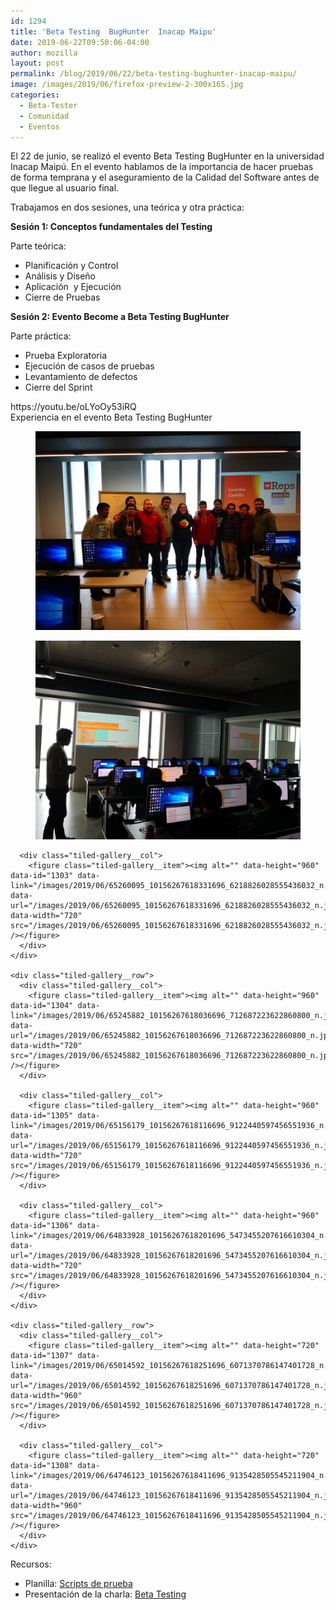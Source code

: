 ```yaml
---
id: 1294
title: 'Beta Testing  BugHunter  Inacap Maipu'
date: 2019-06-22T09:50:06-04:00
author: mozilla
layout: post
permalink: /blog/2019/06/22/beta-testing-bughunter-inacap-maipu/
image: /images/2019/06/firefox-preview-2-300x165.jpg
categories:
  - Beta-Tester
  - Comunidad
  - Eventos
---
```

El 22 de junio, se realizó el evento Beta Testing BugHunter en la universidad Inacap Maipú. En el evento hablamos de la importancia de hacer pruebas de forma temprana y el aseguramiento de la Calidad del Software antes de que llegue al usuario final.

Trabajamos en dos sesiones, una teórica y otra práctica:

**Sesión 1: Conceptos fundamentales del Testing**

Parte teórica:

  * Planificación y Control
  * Análisis y Diseño
  * Aplicación&nbsp; y Ejecución
  * Cierre de Pruebas

**Sesión 2: Evento Become a Beta Testing BugHunter**

Parte práctica:

  * Prueba Exploratoria
  * Ejecución de casos de pruebas&nbsp;
  * Levantamiento de defectos
  * Cierre del Sprint <figure class="wp-block-embed-youtube wp-block-embed is-type-video is-provider-youtube wp-embed-aspect-4-3 wp-has-aspect-ratio">

<div class="wp-block-embed__wrapper">
  https://youtu.be/oLYoOy53iRQ
</div><figcaption>Experiencia en el evento Beta Testing BugHunter </figcaption></figure> 

<div class="wp-block-jetpack-tiled-gallery aligncenter is-style-rectangular">
  <div class="tiled-gallery__gallery">
    <div class="tiled-gallery__row">
      <div class="tiled-gallery__col">
        <figure class="tiled-gallery__item"><img alt="" data-height="720" data-id="1301" data-link="/images/2019/07/65149763_10156267618476696_1686905623058317312_n.jpg" data-url="/images/2019/07/65149763_10156267618476696_1686905623058317312_n.jpg" data-width="960" src="/images/2019/07/65149763_10156267618476696_1686905623058317312_n.jpg" /></figure><figure class="tiled-gallery__item"><img alt="" data-height="720" data-id="1302" data-link="/images/2019/06/65036856_10156267618371696_4280252072323973120_n.jpg" data-url="/images/2019/06/65036856_10156267618371696_4280252072323973120_n.jpg" data-width="960" src="/images/2019/06/65036856_10156267618371696_4280252072323973120_n.jpg" /></figure>
      </div>
      
      <div class="tiled-gallery__col">
        <figure class="tiled-gallery__item"><img alt="" data-height="960" data-id="1303" data-link="/images/2019/06/65260095_10156267618331696_6218826028555436032_n.jpg" data-url="/images/2019/06/65260095_10156267618331696_6218826028555436032_n.jpg" data-width="720" src="/images/2019/06/65260095_10156267618331696_6218826028555436032_n.jpg" /></figure>
      </div>
    </div>
    
    <div class="tiled-gallery__row">
      <div class="tiled-gallery__col">
        <figure class="tiled-gallery__item"><img alt="" data-height="960" data-id="1304" data-link="/images/2019/06/65245882_10156267618036696_712687223622860800_n.jpg" data-url="/images/2019/06/65245882_10156267618036696_712687223622860800_n.jpg" data-width="720" src="/images/2019/06/65245882_10156267618036696_712687223622860800_n.jpg" /></figure>
      </div>
      
      <div class="tiled-gallery__col">
        <figure class="tiled-gallery__item"><img alt="" data-height="960" data-id="1305" data-link="/images/2019/06/65156179_10156267618116696_9122440597456551936_n.jpg" data-url="/images/2019/06/65156179_10156267618116696_9122440597456551936_n.jpg" data-width="720" src="/images/2019/06/65156179_10156267618116696_9122440597456551936_n.jpg" /></figure>
      </div>
      
      <div class="tiled-gallery__col">
        <figure class="tiled-gallery__item"><img alt="" data-height="960" data-id="1306" data-link="/images/2019/06/64833928_10156267618201696_5473455207616610304_n.jpg" data-url="/images/2019/06/64833928_10156267618201696_5473455207616610304_n.jpg" data-width="720" src="/images/2019/06/64833928_10156267618201696_5473455207616610304_n.jpg" /></figure>
      </div>
    </div>
    
    <div class="tiled-gallery__row">
      <div class="tiled-gallery__col">
        <figure class="tiled-gallery__item"><img alt="" data-height="720" data-id="1307" data-link="/images/2019/06/65014592_10156267618251696_6071370786147401728_n.jpg" data-url="/images/2019/06/65014592_10156267618251696_6071370786147401728_n.jpg" data-width="960" src="/images/2019/06/65014592_10156267618251696_6071370786147401728_n.jpg" /></figure>
      </div>
      
      <div class="tiled-gallery__col">
        <figure class="tiled-gallery__item"><img alt="" data-height="720" data-id="1308" data-link="/images/2019/06/64746123_10156267618411696_9135428505545211904_n.jpg" data-url="/images/2019/06/64746123_10156267618411696_9135428505545211904_n.jpg" data-width="960" src="/images/2019/06/64746123_10156267618411696_9135428505545211904_n.jpg" /></figure>
      </div>
    </div>
  </div>
</div>

Recursos: 

  * Planilla: [Scripts de prueba](https://docs.google.com/spreadsheets/d/1Wew-9JLlLbLlSCJD3UgHtb-pvefP_4VEFllmLCLr31M/edit#gid=0)
  * Presentación de la charla: [Beta Testing](https://docs.google.com/presentation/d/15WqielHvDEgSple0bdJPbjR-siFkSs74hiaqALcdlzs/edit#slide=id.g5b881129e1_0_156)